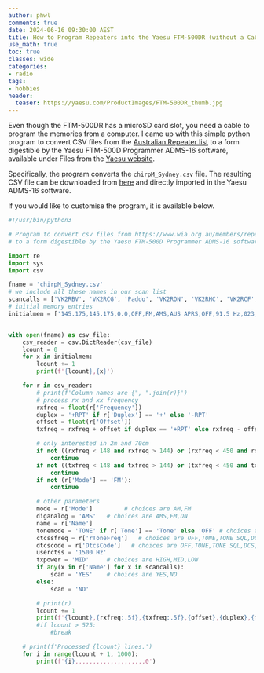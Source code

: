 ```yaml
---
author: phwl
comments: true
date: 2024-06-16 09:30:00 AEST
title: How to Program Repeaters into the Yaesu FTM-500DR (without a Cable)
use_math: true
toc: true
classes: wide
categories:
- radio
tags:
- hobbies
header:
  teaser: https://yaesu.com/ProductImages/FTM-500DR_thumb.jpg
---
```


Even though the FTM-500DR has a microSD card slot, you need a cable to
program the memories from a computer. I came up with this simple python 
program to convert CSV files from the [Australian Repeater list](https://www.wia.org.au/members/repeaters/data/) 
to a form digestible by the Yaesu FTM-500D Programmer ADMS-16 software, available under Files from the [Yaesu website](https://yaesu.com/indexVS.cfm?cmd=DisplayProducts&ProdCatID=249&encProdID=0308259EFC6C36C21D8DCDB78ECBBDCA). 

Specifically, the program converts the ```chirpM_Sydney.csv``` file. The resulting CSV file can be downloaded from [here](/assets/images/2024/06/chirpM_Sydney-FTM500d.csv) and directly imported in the Yaesu ADMS-16 software.

If you would like to customise the program, it is available below.
```python
#!/usr/bin/python3

# Program to convert csv files from https://www.wia.org.au/members/repeaters/data/ 
# to a form digestible by the Yaesu FTM-500D Programmer ADMS-16 software 

import re
import sys
import csv

fname = 'chirpM_Sydney.csv'
# we include all these names in our scan list
scancalls = ['VK2RBV', 'VK2RCG', 'Paddo', 'VK2RON', 'VK2RHC', 'VK2RCF', 'THills', 'Asqith', 'Dural', 'HCote']
# initial memory entries
initialmem = ['145.175,145.175,0.0,OFF,FM,AMS,AUS APRS,OFF,91.5 Hz,023,1500 Hz,RX 00,TX 00,MID,NO,5.0KHz,OFF,OFF,,0']


with open(fname) as csv_file:
    csv_reader = csv.DictReader(csv_file)
    lcount = 0
    for x in initialmem:
        lcount += 1
        print(f'{lcount},{x}')

    for r in csv_reader:
        # print(f'Column names are {", ".join(r)}')
        # process rx and xx frequency
        rxfreq = float(r['Frequency'])
        duplex = '+RPT' if r['Duplex'] == '+' else '-RPT'
        offset = float(r['Offset'])
        txfreq = rxfreq + offset if duplex == '+RPT' else rxfreq - offset

        # only interested in 2m and 70cm
        if not ((rxfreq < 148 and rxfreq > 144) or (rxfreq < 450 and rxfreq > 430)):
            continue
        if not ((txfreq < 148 and txfreq > 144) or (txfreq < 450 and txfreq > 430)):
            continue
        if not (r['Mode'] == 'FM'):
            continue

        # other parameters 
        mode = r['Mode']         # choices are AM,FM
        diganalog = 'AMS'   # choices are AMS,FM,DN
        name = r['Name']
        tonemode = 'TONE' if r['Tone'] == 'Tone' else 'OFF' # choices are OFF,TONE,TONE SQL,DCS,REVTONE,PR FREQ,PAGER
        ctcssfreq = r['rToneFreq']   # choices are OFF,TONE,TONE SQL,DCS,REVTONE,PR FREQ,PAGER
        dtcscode = r['DtcsCode']   # choices are OFF,TONE,TONE SQL,DCS,REVTONE,PR FREQ,PAGER
        userctss = '1500 Hz'
        txpower = 'MID'     # choices are HIGH,MID,LOW
        if any(x in r['Name'] for x in scancalls):
            scan = 'YES'    # choices are YES,NO
        else:
            scan = 'NO'        

        # print(r)
        lcount += 1
        print(f'{lcount},{rxfreq:.5f},{txfreq:.5f},{offset},{duplex},{mode},{diganalog},{name},{tonemode},{ctcssfreq} Hz,{dtcscode},{userctss},RX 00,TX 00,{txpower},{scan},5.0KHz,OFF,OFF,,0')
        #if lcount > 525:
            #break

    # print(f'Processed {lcount} lines.')
    for i in range(lcount + 1, 1000):
        print(f'{i},,,,,,,,,,,,,,,,,,,,0') 
```
